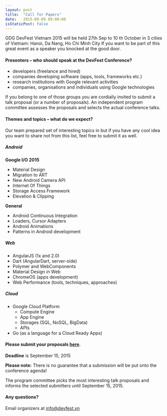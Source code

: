 ```yaml
---
layout: post
title:  "Call for Papers"
date:   2015-09-09 09:00:00
isStaticPost: false
---
```

GDG DevFest Vietnam 2015 will be held 27th Sep to 10 th October in 3 cities of Vietnam: Hanoi, Da Nang, Ho Chi Minh City If you want to be part of this great event as a speaker you knocked at the good door.

#### Presenters – who should speak at the DevFest Conference?

* developers (freelance and hired)
* companies developing software (apps, tools, frameworks etc.)
* research institutions with Google relevant activities
* companies, organisations and individuals using Google technologies

If you belong to one of those groups you are cordially invited to submit a talk proposal (or a number of proposals). An independent program committee assesses the proposals and selects the actual conference talks.<br/>

#### Themes and topics – what do we expect?
Our team prepared set of interesting topics in but if you have any cool idea you want to share not from this list, feel free to submit it as well.

##### Android

__Google I/O 2015__

* Material Design
* Migration to ART
* New Android Camera API
* Internet Of Things
* Storage Access Framework
* Elevation & Clipping

__General__

* Android Continuous Integration
* Loaders, Cursor Adapters
* Android Animations
* Patterns in Android development

##### Web

* AngularJS (1x and 2.0)
* Dart (AngularDart, server-side)
* Polymer and WebComponents
* Material Design in Web
* ChromeOS (apps development)
* Web Performance (tools, techniques, approaches)


##### Cloud

* Google Cloud Platform
  * Compute Engine
  * App Engine
  * Storages (SQL, NoSQL, BigData)
  * APIs
* Go (as a language for a Cloud Ready Apps)


#### Please submit your proposals [here](http://bit.ly/devfestproposal).
__Deadline__ is September 15, 2015

__Please note:__ There is no guarantee that a submission will be put onto the conference agenda!<br/>

The program committee picks the most interesting talk proposals and informs the selected submitters until September 15, 2015.<br/>

#### Any questions? 
Email organizers at [info@devfest.vn](mailto:info@devfest.vn)